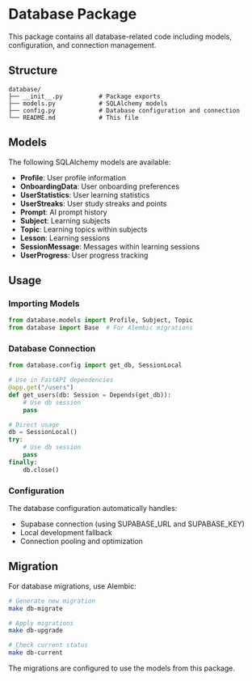 # Database Package

This package contains all database-related code including models, configuration, and connection management.

## Structure

```
database/
├── __init__.py          # Package exports
├── models.py            # SQLAlchemy models
├── config.py            # Database configuration and connection
└── README.md            # This file
```

## Models

The following SQLAlchemy models are available:

- **Profile**: User profile information
- **OnboardingData**: User onboarding preferences
- **UserStatistics**: User learning statistics
- **UserStreaks**: User study streaks and points
- **Prompt**: AI prompt history
- **Subject**: Learning subjects
- **Topic**: Learning topics within subjects
- **Lesson**: Learning sessions
- **SessionMessage**: Messages within learning sessions
- **UserProgress**: User progress tracking

## Usage

### Importing Models

```python
from database.models import Profile, Subject, Topic
from database import Base  # For Alembic migrations
```

### Database Connection

```python
from database.config import get_db, SessionLocal

# Use in FastAPI dependencies
@app.get("/users")
def get_users(db: Session = Depends(get_db)):
    # Use db session
    pass

# Direct usage
db = SessionLocal()
try:
    # Use db session
    pass
finally:
    db.close()
```

### Configuration

The database configuration automatically handles:
- Supabase connection (using SUPABASE_URL and SUPABASE_KEY)
- Local development fallback
- Connection pooling and optimization

## Migration

For database migrations, use Alembic:

```bash
# Generate new migration
make db-migrate

# Apply migrations
make db-upgrade

# Check current status
make db-current
```

The migrations are configured to use the models from this package.
